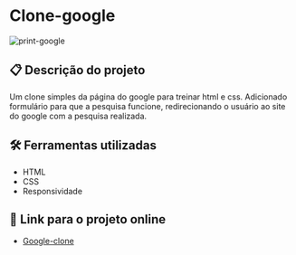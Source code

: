 # Clone-google

![print-google](https://user-images.githubusercontent.com/93055468/157054372-0b7ec13e-f72e-49ac-ab51-69e460608b79.png)

## 📋 Descrição do projeto

Um clone simples da página do google para treinar html e css. Adicionado formulário para que a pesquisa funcione, redirecionando o usuário ao site do google com a pesquisa realizada.

## 🛠️ Ferramentas utilizadas

- HTML
- CSS
- Responsividade

## 🚀 Link para o projeto online

- [Google-clone](https://fabiomoura-m.github.io/google-clone/)

